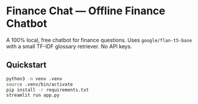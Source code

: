 # Finance Chat — Offline Finance Chatbot

A 100% local, free chatbot for finance questions. Uses `google/flan-t5-base` with a small TF-IDF glossary retriever. No API keys.

## Quickstart
```bash
python3 -m venv .venv 
source .venv/bin/activate
pip install -r requirements.txt
streamlit run app.py
